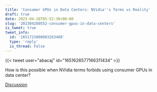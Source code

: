 ```yaml
---
title: 'Consumer GPUs in Data Centers: NVidia''s Terms vs Reality'
draft: true
date: 2023-04-28T05:52:30+00:00
slug: '202304280552-consumer-gpus-in-data-centers'
is_tweet: true
tweet_info:
  id: '1651721008083263488'
  type: 'reply'
  is_thread: False
---
```




{{< tweet user="abacaj" id="1651626577166311434" >}}

How is this possible when NVidia terms forbids using consumer GPUs in data center?

[Discussion](https://x.com/sytelus/status/1651721008083263488)
